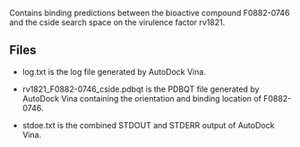 Contains binding predictions between the bioactive compound F0882-0746 and the cside search space on the virulence factor rv1821.

## Files

- log.txt is the log file generated by AutoDock Vina.

- rv1821_F0882-0746_cside.pdbqt is the PDBQT file generated by AutoDock Vina containing the orientation and binding location of F0882-0746.

- stdoe.txt is the combined STDOUT and STDERR output of AutoDock Vina.

